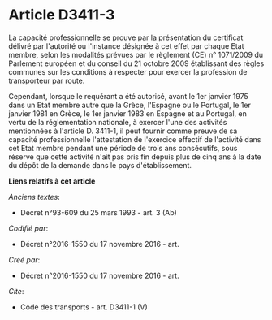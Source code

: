 # Article D3411-3

La capacité professionnelle se prouve par la présentation du certificat délivré par l'autorité ou l'instance désignée à cet
effet par chaque Etat membre, selon les modalités prévues par le règlement (CE) n° 1071/2009 du Parlement européen et du
conseil du 21 octobre 2009 établissant des règles communes sur les conditions à respecter pour exercer la profession de
transporteur par route. 

Cependant, lorsque le requérant a été autorisé, avant le 1er janvier 1975 dans un Etat membre autre que la Grèce, l'Espagne
ou le Portugal, le 1er janvier 1981 en Grèce, le 1er janvier 1983 en Espagne et au Portugal, en vertu de la réglementation
nationale, à exercer l'une des activités mentionnées à l'article D. 3411-1, il peut fournir comme preuve de sa capacité
professionnelle l'attestation de l'exercice effectif de l'activité dans cet Etat membre pendant une période de trois ans
consécutifs, sous réserve que cette activité n'ait pas pris fin depuis plus de cinq ans à la date du dépôt de la demande dans
le pays d'établissement.

**Liens relatifs à cet article**

_Anciens textes_:

  - Décret n°93-609 du 25 mars 1993 - art. 3 (Ab)

_Codifié par_:

  - Décret n°2016-1550 du 17 novembre 2016 - art.

_Créé par_:

  - Décret n°2016-1550 du 17 novembre 2016 - art.

_Cite_:

  - Code des transports - art. D3411-1 (V)

